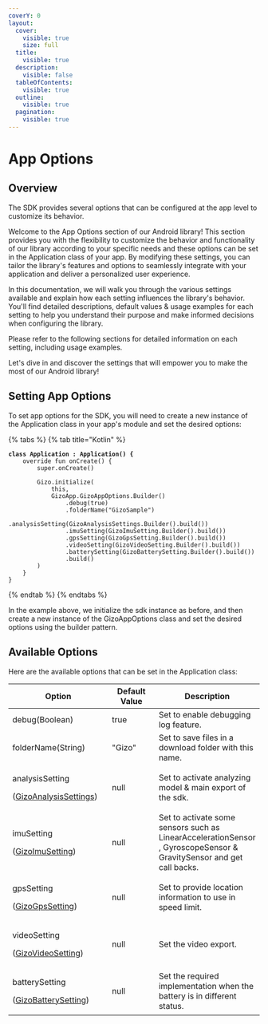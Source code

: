 ```yaml
---
coverY: 0
layout:
  cover:
    visible: true
    size: full
  title:
    visible: true
  description:
    visible: false
  tableOfContents:
    visible: true
  outline:
    visible: true
  pagination:
    visible: true
---
```


# App Options

## Overview

The SDK provides several options that can be configured at the app level to customize its behavior.&#x20;

Welcome to the App Options section of our Android library! This section provides you with the flexibility to customize the behavior and functionality of our library according to your specific needs and these options can be set in the Application class of your app. By modifying these settings, you can tailor the library's features and options to seamlessly integrate with your application and deliver a personalized user experience.

In this documentation, we will walk you through the various settings available and explain how each setting influences the library's behavior. You'll find detailed descriptions, default values & usage examples for each setting to help you understand their purpose and make informed decisions when configuring the library.

Please refer to the following sections for detailed information on each setting, including usage examples.&#x20;

Let's dive in and discover the settings that will empower you to make the most of our Android library!



## Setting App Options

To set app options for the SDK, you will need to create a new instance of the Application class in your app's module and set the desired options:

{% tabs %}
{% tab title="Kotlin" %}
<pre class="language-kotlin"><code class="lang-kotlin"><strong>class Application : Application() {
</strong>    override fun onCreate() {
        super.onCreate()

        Gizo.initialize(
            this,
            GizoApp.GizoAppOptions.Builder()
                .debug(true)
                .folderName("GizoSample")
                .analysisSetting(GizoAnalysisSettings.Builder().build())
                .imuSetting(GizoImuSetting.Builder().build())
                .gpsSetting(GizoGpsSetting.Builder().build())
                .videoSetting(GizoVideoSetting.Builder().build())
                .batterySetting(GizoBatterySetting.Builder().build())
                .build()
        )
    }
}
</code></pre>
{% endtab %}
{% endtabs %}

In the example above, we initialize the sdk instance as before, and then create a new instance of the GizoAppOptions class and set the desired options using the builder pattern.



## Available Options

&#x20;Here are the available options that can be set in the Application class:

<table><thead><tr><th width="224.33333333333331">Option</th><th width="143">Default Value</th><th>Description</th></tr></thead><tbody><tr><td>debug(Boolean)</td><td>true</td><td>Set to enable debugging log feature.</td></tr><tr><td>folderName(String)</td><td>"Gizo"</td><td>Set to save files in a download folder with this name.</td></tr><tr><td><p>analysisSetting</p><p>(<a href="broken-reference">GizoAnalysisSettings</a>)</p></td><td>null</td><td>Set to activate analyzing model &#x26; main export of the sdk.</td></tr><tr><td><p>imuSetting</p><p>(<a href="gizoimusetting.md">GizoImuSetting</a>)</p></td><td>null</td><td>Set to activate some sensors such as LinearAccelerationSensor , GyroscopeSensor &#x26; GravitySensor and get call backs.</td></tr><tr><td><p>gpsSetting</p><p>(<a href="gizogpssetting.md">GizoGpsSetting</a>)</p></td><td>null</td><td>Set to provide location information to use in speed limit.</td></tr><tr><td><p>videoSetting</p><p>(<a href="gizovideosetting.md">GizoVideoSetting</a>)</p></td><td>null</td><td>Set the video export.</td></tr><tr><td><p>batterySetting</p><p>(<a href="gizobatterysetting.md">GizoBatterySetting</a>)</p></td><td>null</td><td>Set the required implementation when the battery is in different status.</td></tr></tbody></table>

